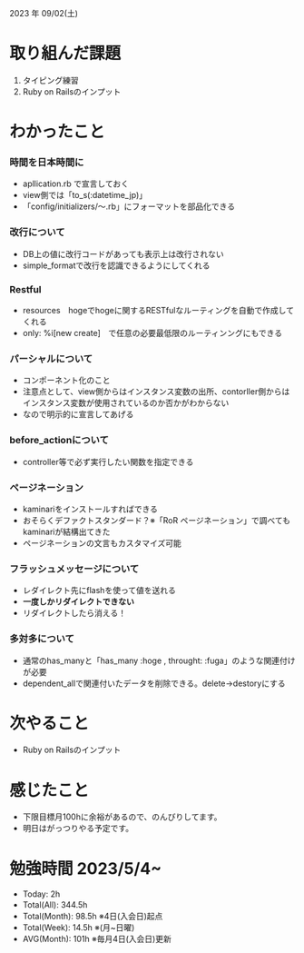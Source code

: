 2023 年 09/02(土)

# 取り組んだ課題

1. タイピング練習
2. Ruby on Railsのインプット

# わかったこと

### 時間を日本時間に

* apllication.rb で宣言しておく
* view側では「to_s(:datetime_jp)」
* 「config/initializers/〜.rb」にフォーマットを部品化できる


### 改行について

* DB上の値に改行コードがあっても表示上は改行されない
* simple_formatで改行を認識できるようにしてくれる

### Restful

* resources　hogeでhogeに関するRESTfulなルーティングを自動で作成してくれる
* only: %i[new create]　で任意の必要最低限のルーティンングにもできる


### パーシャルについて
* コンポーネント化のこと
* 注意点として、view側からはインスタンス変数の出所、contorller側からはインスタンス変数が使用されているのか否かがわからない
* なので明示的に宣言してあげる

### before_actionについて

* controller等で必ず実行したい関数を指定できる

### ページネーション

* kaminariをインストールすればできる
* おそらくデファクトスタンダード？※「RoR ページネーション」で調べてもkaminariが結構出てきた
* ページネーションの文言もカスタマイズ可能

### フラッシュメッセージについて

* レダイレクト先にflashを使って値を送れる
* **一度しかリダイレクトできない**
* リダイレクトしたら消える！


### 多対多について

* 通常のhas_manyと「has_many :hoge , throught: :fuga」のような関連付けが必要
* dependent_allで関連付いたデータを削除できる。delete→destoryにする

  
# 次やること

* Ruby on Railsのインプット

# 感じたこと

* 下限目標月100hに余裕があるので、のんびりしてます。
* 明日はがっつりやる予定です。

# 勉強時間 2023/5/4~

* Today: 2h
* Total(All): 344.5h　
* Total(Month): 98.5h ※4日(入会日)起点
* Total(Week): 14.5h ※(月~日曜)
* AVG(Month): 101h ※毎月4日(入会日)更新
